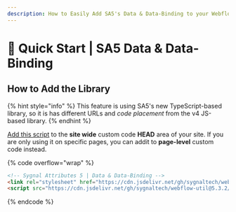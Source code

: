 ```yaml
---
description: How to Easily Add SA5's Data & Data-Binding to your Webflow Site
---
```


# 🚀 Quick Start | SA5 Data & Data-Binding

## How to Add the Library <a href="#step-1---add-the-library" id="step-1---add-the-library"></a>

{% hint style="info" %}
This feature is using SA5's new TypeScript-based library, so it is has different URLs and _code placement_ from the v4 JS-based library.&#x20;
{% endhint %}

[Add this script](../overview/how-to-add-custom-code.md) to the **site wide** custom code **HEAD** area of your site. If you are only using it on specific pages, you can addit to **page-level** custom code instead.

{% code overflow="wrap" %}
```html
<!-- Sygnal Attributes 5 | Data & Data-Binding --> 
<link rel="stylesheet" href="https://cdn.jsdelivr.net/gh/sygnaltech/webflow-util@5.3.2/dist/css/webflow-data.css"> 
<script src="https://cdn.jsdelivr.net/gh/sygnaltech/webflow-util@5.3.2/dist/nocode/webflow-data.js"></script>
```
{% endcode %}











